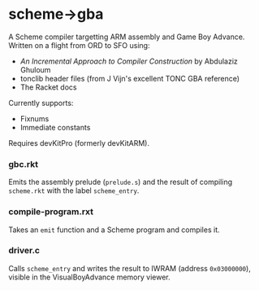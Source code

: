 # scheme->gba

A Scheme compiler targetting ARM assembly and Game Boy Advance. Written on a flight from ORD to SFO using:
* _An Incremental Approach to Compiler Construction_ by Abdulaziz Ghuloum
* tonclib header files (from J Vijn's excellent TONC GBA reference)
* The Racket docs

Currently supports:
* Fixnums
* Immediate constants

Requires devKitPro (formerly devKitARM).

### gbc.rkt

Emits the assembly prelude (`prelude.s`) and the result of compiling `scheme.rkt` with the label `scheme_entry`.

### compile-program.rxt

Takes an `emit` function and a Scheme program and compiles it.

### driver.c

Calls `scheme_entry` and writes the result to IWRAM (address `0x03000000`), visible in the VisualBoyAdvance memory viewer.